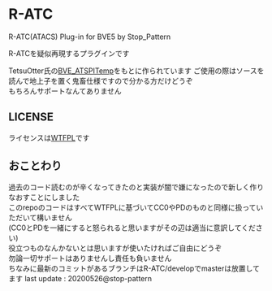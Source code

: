 # R-ATC
R-ATC(ATACS) Plug-in for BVE5 by Stop_Pattern  


R-ATCを疑似再現するプラグインです  

TetsuOtter氏の[BVE_ATSPITemp](https://github.com/TetsuOtter/BVE_ATSPITemp)をもとに作られています
ご使用の際はソースを読んで地上子を置く鬼畜仕様ですので分かる方だけどうぞ  
もちろんサポートなんてありません  


## LICENSE
ライセンスは[WTFPL](http://www.wtfpl.net/about/)です

## おことわり
過去のコード読むのが辛くなってきたのと実装が闇で嫌になったので新しく作りなおすことにしました  
このrepoのコードはすべてWTFPLに基づいてCC0やPDのものと同様に扱っていただいて構いません  
(CC0とPDを一緒にすると怒られると思いますがその辺は適当に意訳してください)  
役立つものなんかないとは思いますが使いたければご自由にどうぞ  
勿論一切サポートはありませんし責任も負いません  
ちなみに最新のコミットがあるブランチはR-ATC/developでmasterは放置してます
last update : 20200526@stop-pattern  
